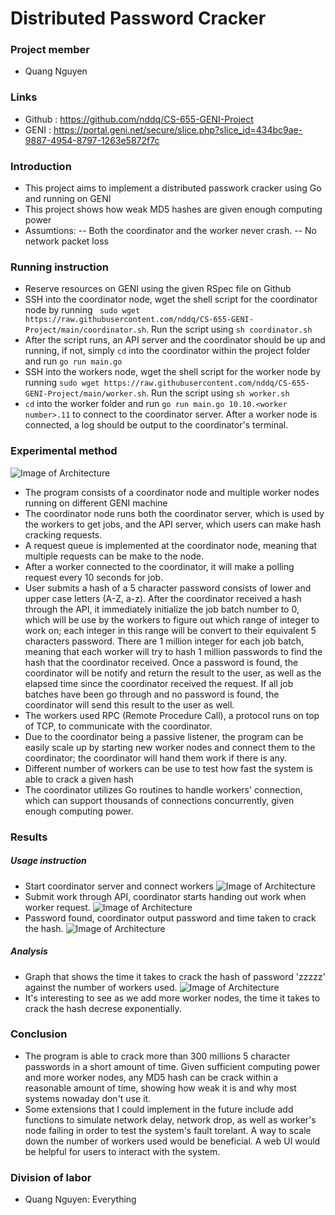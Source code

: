 # Distributed Password Cracker
### Project member
- Quang Nguyen
### Links
- Github : https://github.com/nddq/CS-655-GENI-Project
- GENI : https://portal.geni.net/secure/slice.php?slice_id=434bc9ae-9887-4954-8797-1263e5872f7c
### Introduction
- This project aims to implement a distributed passwork cracker using Go and running on GENI
- This project shows how weak MD5 hashes are given enough computing power
- Assumtions:
-- Both the coordinator and the worker never crash.
-- No network packet loss

### Running instruction
- Reserve resources on GENI using the given RSpec file on Github
- SSH into the coordinator node, wget the shell script for the coordinator node by running ``` sudo wget https://raw.githubusercontent.com/nddq/CS-655-GENI-Project/main/coordinator.sh```. Run the script using ```sh coordinator.sh```
- After the script runs, an API server and the coordinator should be up and running, if not, simply ```cd``` into the coordinator within the project folder and run ```go run main.go```
- SSH into the workers node, wget the shell script for the worker node by running ```sudo wget https://raw.githubusercontent.com/nddq/CS-655-GENI-Project/main/worker.sh```. Run the script using ```sh worker.sh```
- ```cd``` into the worker folder and run ```go run main.go 10.10.<worker number>.11``` to connect to the coordinator server. After a worker node is connected, a log should be output to the coordinator's terminal.
### Experimental method
![Image of Architecture](https://i.imgur.com/oM8A1OH.png)
- The program consists of a coordinator node and multiple worker nodes running on different GENI machine
- The coordinator node runs both the coordinator server, which is used by the workers to get jobs, and the API server, which users can make hash cracking requests.
- A request queue is implemented at the coordinator node, meaning that multiple requests can be make to the node.
- After a worker connected to the coordinator, it will make a polling request every 10 seconds for job.
- User submits a hash of a 5 character password consists of lower and upper case letters (A-Z, a-z). After the coordinator received a hash through the API, it immediately initialize the job batch number to 0, which will be use by the workers to figure out which range of integer to work on; each integer in this range will be convert to their equivalent 5 characters password. There are 1 million integer for each job batch, meaning that each worker will try to hash 1 million passwords to find the hash that the coordinator received. Once a password is found, the coordinator will be notify and return the result to the user, as well as the elapsed time since the coordinator received the request. If all job batches have been go through and no password is found, the coordinator will send this result to the user as well.
- The workers used RPC (Remote Procedure Call), a protocol runs on top of TCP, to communicate with the coordinator.
- Due to the coordinator being a passive listener, the program can be easily scale up by starting new worker nodes and connect them to the coordinator; the coordinator will hand them work if there is any.
- Different number of workers can be use to test how fast the system is able to crack a given hash
- The coordinator utilizes Go routines to handle workers' connection, which can support thousands of connections concurrently, given enough computing power.

### Results

##### Usage instruction
- Start coordinator server and connect workers
![Image of Architecture](https://i.imgur.com/Xc25AAw.png)
- Submit work through API, coordinator starts handing out work when worker request.
![Image of Architecture](https://i.imgur.com/DUhzaYN.png)
- Password found, coordinator output password and time taken to crack the hash.
![Image of Architecture](https://i.imgur.com/uMhQxeR.png)

##### Analysis
- Graph that shows the time it takes to crack the hash of password 'zzzzz' against the number of workers used.
![Image of Architecture](https://i.imgur.com/XG43G97.png)
- It's interesting to see as we add more worker nodes, the time it takes to crack the hash decrese exponentially.

### Conclusion
- The program is able to crack more than 300 millions 5 character passwords in a short amount of time. Given sufficient computing power and more worker nodes, any MD5 hash can be crack within a reasonable amount of time, showing how weak it is and why most systems nowaday don't use it.
- Some extensions that I could implement in the future include add functions to simulate network delay, network drop, as well as worker's node failing in order to test the system's fault torelant. A way to scale down the number of workers used would be beneficial. A web UI would be helpful for users to interact with the system.

### Division of labor
- Quang Nguyen: Everything

